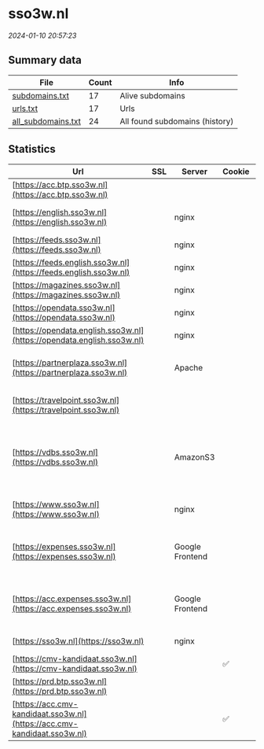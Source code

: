 # sso3w.nl
*2024-01-10 20:57:23*
## Summary data
| File       | Count | Info |
|------------|-------|------|
|[subdomains.txt](/data/sso3w.nl/subdomains.txt)|17|Alive subdomains|
|[urls.txt](/data/sso3w.nl/urls.txt)|17|Urls|
|[all_subdomains.txt](/data/sso3w.nl/all_subdomains.txt)|24|All found subdomains (history)|
## Statistics
| Url | SSL | Server | Cookie | HSTS | CSP | XFO | XXP | RP | Tech |Title |
|------------|-------|------|------|------|------|------|------|------|------|------|
|[https://acc.btp.sso3w.nl](https://acc.btp.sso3w.nl)| || |:white_check_mark: | | | | 3:white_check_mark: |HSTS||
|[https://english.sso3w.nl](https://english.sso3w.nl)| |nginx| |:white_check_mark: |:warning: | 1:white_check_mark: | 2:white_check_mark: | 3:white_check_mark: |Bloomreach HSTS Nginx|3W | SSO3W-Engli...|
|[https://feeds.sso3w.nl](https://feeds.sso3w.nl)| |nginx| |:white_check_mark: | | 1:white_check_mark: | 2:white_check_mark: | 3:white_check_mark: |HSTS Nginx||
|[https://feeds.english.sso3w.nl](https://feeds.english.sso3w.nl)| |nginx| |:white_check_mark: | | 1:white_check_mark: | 2:white_check_mark: | 3:white_check_mark: |HSTS Nginx||
|[https://magazines.sso3w.nl](https://magazines.sso3w.nl)| |nginx| |:white_check_mark: |:warning: | 1:white_check_mark: | 2:white_check_mark: | 3:white_check_mark: |HSTS Nginx||
|[https://opendata.sso3w.nl](https://opendata.sso3w.nl)| |nginx| |:white_check_mark: | | 1:white_check_mark: | 2:white_check_mark: | 3:white_check_mark: |HSTS Nginx||
|[https://opendata.english.sso3w.nl](https://opendata.english.sso3w.nl)| |nginx| |:white_check_mark: | | 1:white_check_mark: | 2:white_check_mark: | 3:white_check_mark: |HSTS Nginx||
|[https://partnerplaza.sso3w.nl](https://partnerplaza.sso3w.nl)| |Apache| |:white_check_mark: |:warning: | 1:white_check_mark: | 2:white_check_mark: | 3:white_check_mark: |Apache HTTP Server HSTS||
|[https://travelpoint.sso3w.nl](https://travelpoint.sso3w.nl)| || |:white_check_mark: | | | 2:white_check_mark: | 3:white_check_mark: |Azure Azure Front Door HSTS|Atriis|
|[https://vdbs.sso3w.nl](https://vdbs.sso3w.nl)| |AmazonS3| |:white_check_mark: | | 1:white_check_mark: | 2:white_check_mark: | 3:white_check_mark: |Amazon CloudFront Amazon S3 Amazon Web Services HSTS|VDBS|
|[https://www.sso3w.nl](https://www.sso3w.nl)| |nginx| |:white_check_mark: |:warning: | 1:white_check_mark: | 2:white_check_mark: | 3:white_check_mark: |Bloomreach HSTS Nginx|WereldWijdWerken...|
|[https://expenses.sso3w.nl](https://expenses.sso3w.nl)| |Google Frontend| | | | | | 3:white_check_mark: |Google Cloud Google Cloud CDN HTTP/3|Yokoy|
|[https://acc.expenses.sso3w.nl](https://acc.expenses.sso3w.nl)| |Google Frontend| | | | | | 3:white_check_mark: |Google Cloud Google Cloud CDN HTTP/3|Yokoy|
|[https://sso3w.nl](https://sso3w.nl)| |nginx| |:white_check_mark: |:warning: | 1:white_check_mark: | 2:white_check_mark: | 3:white_check_mark: |HSTS Nginx|301 Moved Perman...|
|[https://cmv-kandidaat.sso3w.nl](https://cmv-kandidaat.sso3w.nl)| ||:white_check_mark: |:white_check_mark: | | | | 3:white_check_mark: |Azure HSTS|BuZa 3W|
|[https://prd.btp.sso3w.nl](https://prd.btp.sso3w.nl)| || |:white_check_mark: | | | | 3:white_check_mark: |HSTS||
|[https://acc.cmv-kandidaat.sso3w.nl](https://acc.cmv-kandidaat.sso3w.nl)| ||:white_check_mark: |:white_check_mark: | | | | 3:white_check_mark: |Azure HSTS|BuZa 3W|